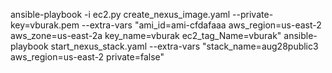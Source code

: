 ansible-playbook -i ec2.py create_nexus_image.yaml --private-key=vburak.pem --extra-vars "ami_id=ami-cfdafaaa aws_region=us-east-2 aws_zone=us-east-2a key_name=vburak ec2_tag_Name=vburak"
ansible-playbook start_nexus_stack.yaml --extra-vars "stack_name=aug28public3 aws_region=us-east-2 private=false"